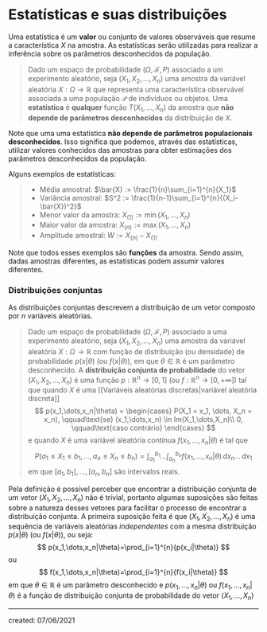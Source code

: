 # Estatísticas e suas distribuições
Uma estatística é um **valor** ou conjunto de valores observáveis que resume a característica $X$ na amostra. As estatísticas serão utilizadas para realizar a inferência sobre os parâmetros desconhecidos da população.

> Dado um espaço de probabilidade $(\Omega, \mathcal{F}, P)$ associado a um experimento aleatório, seja $(X_1, X_2, \dots, X_n)$ uma amostra da variável aleatória $X : \Omega \rightarrow \mathbb{R}$ que representa uma característica observável associada a uma população $\mathcal{P}$ de indivíduos ou objetos. Uma **estatística** é **qualquer** função $T(X_1,\dots,X_n)$ da amostra que **não depende de parâmetros desconhecidos** da distribuição de $X$.

Note que uma uma estatística **não depende de parâmetros populacionais desconhecidos**. Isso significa que podemos, através das estatísticas, utilizar valores conhecidos das amostras para obter estimações dos parâmetros desconhecidos da população.

Alguns exemplos de estatísticas:

> - Média amostral: $\bar{X} := \frac{1}{n}\sum_{i=1}^{n}{X_1}$
> - Variância amostral: $S^2 := \frac{1}{n-1}\sum_{i=1}^{n}{(X_i-\bar{X})^2}$
> - Menor valor da amostra: $X_{(1)} := \min{(X_1,\dots,X_n)}$
> - Maior valor da amostra: $X_{(n)} := \max{(X_1,\dots,X_n)}$
> - Amplitude amostral: $W := X_{(n)} - X_{(1)}$

Note que todos esses exemplos são **funções** da amostra. Sendo assim, dadas amostras diferentes, as estatísticas podem assumir valores diferentes.

### Distribuições conjuntas
As distribuições conjuntas descrevem a distribuição de um vetor composto por $n$ variáveis aleatórias.

> Dado um espaço de probabilidade $(\Omega, \mathcal{F}, P)$ associado a uma experimento aleatório, seja $(X_1, X_2, \dots, X_n)$ uma amostra da variável aleatória $X : \Omega \rightarrow \mathbb{R}$ com função de distribuição (ou densidade) de probabilidade $p(x|\theta)$ (ou $f(x|\theta)$), em que $\theta \in \mathbb{R}$ é um parâmetro desconhecido. A **distribuição conjunta de probabilidade** do vetor $(X_1, X_2, \dots, X_n)$ é uma função $p : \mathbb{R}^n \rightarrow [0,1]$ (ou $f : \mathbb{R}^n \rightarrow [0,+\infty]$) tal que quando $X$ é uma [[Variáveis aleatórias discretas|variável aleatória discreta]]
>$$
  p(x_1,\dots,x_n|\theta) =
  \begin{cases}
  P(X_1 = x_1, \dots, X_n = x_n), \qquad\text{se} (x_1,\dots,x_n) \in Im(X_1,\dots,X_n)\\
  0, \qquad\text{caso contrário}
  \end{cases}
>$$
>e quando $X$ é uma variável aleatória contínua $f(x_1,\dots,x_n|\theta)$ é tal que
>$$
  P(a_1 \leq X_1 \leq b_1, \dots, a_n \leq X_n \leq b_n) =
  \int_{a_1}^{b_1}{\dots \int_{a_n}^{b_n}{f(x_1,\dots,x_n|\theta)}\,dx_n}\dots\,dx_1
>$$
> em que $[a_1,b_1], \dots, [a_n, b_n]$ são intervalos reais.

Pela definição é possível perceber que encontrar a distribuição conjunta de um vetor $(X_1, X_2,\dots, X_n)$ não é trivial, portanto algumas suposições são feitas sobre a natureza desses vetores para facilitar o processo de encontrar a distribuição conjunta.
A primeira suposição feita é que $(X_1,X_2,\dots,X_n)$ é uma sequência de variáveis aleatórias *independentes* com a mesma distribuição $p(x|\theta)$ (ou $f(x|\theta)$), ou seja:
$$
  p(x_1,\dots,x_n|\theta)=\prod_{i=1}^{n}{p(x_i|\theta)}
$$
ou
$$
  f(x_1,\dots,x_n|\theta)=\prod_{i=1}^{n}{f(x_i|\theta)}
$$
em que $\theta \in \mathbb{R}$ é um parâmetro desconhecido e $p(x_1,\dots,x_n|\theta)$ ou $f(x_1,\dots,x_n|\theta)$ é a função de distribuição conjunta de probabilidade do vetor $(X_1,\dots,X_n)$

---

created: 07/06/2021
